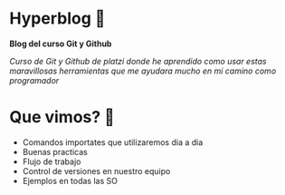 # Hyperblog 💚
**Blog del curso Git y Github**

*Curso de Git y Github de platzi donde he aprendido como usar estas maravillosas herramientas que me ayudara mucho en mi camino como programador*

# Que vimos? 👀
- Comandos importates que utilizaremos dia a dia
- Buenas practicas
- Flujo de trabajo 
- Control de versiones en nuestro equipo
- Ejemplos en todas las SO